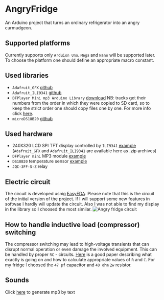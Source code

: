 # AngryFridge

An Arduino project that turns an ordinary refrigerator into an angry curmudgeon.

## Supported platforms
Currently supports only `Arduion Uno`. `Mega` and `Nano` will be supported later. To choose the platform one should define an appropriate macro constant.

## Used libraries
- `Adafruit_GFX` [github](https://github.com/adafruit/Adafruit-GFX-Library)
- `Adafruit_ILI9341` [github](https://github.com/adafruit/Adafruit_ILI9341)
- `DFPlayer Mini mp3 Arduino Library` [download](https://iarduino.ru/file/140.html) NB: tracks get their numbers from the order in which they were copied to SD card, so to keep the strict order one should copy files one by one. For more info click [here](https://compacttool.ru/miniatyurniy-stereo-audio-mp3-pleer-dfplayer-mini-dfrobot).
- `microDS18B20` [github](https://github.com/GyverLibs/microDS18B20)

## Used hardware
- 240X320 LCD SPI TFT display controlled by `ILI9341` [example](https://www.youtube.com/watch?v=pfP4Pv3y85Y) (`Adafruit_GFX` and `Adafruit_ILI9341` are available here as .zip archives)
- `DFPlayer mini` MP3 module [example](https://lesson.iarduino.ru/page/urok-17-podklyuchenie-mini-mp3-pleera-k-arduino/)
- `DS18B20` temperature sensor [example](https://kit.alexgyver.ru/tutorials/ds18b20/)
- `JQC-3FF-S-Z` relay

## Electric circuit
The circuit is developed usnig [EasyEDA](https://easyeda.com/). Please note that this is the circuit of the initial version of the project. If I will support some new features in softwae I hardly will update the circuit. Also I was not able to find my display in the library so I choosed the most similar.
![Angry fridge circuit](https://github.com/msmirnov91/AngryFridge/tree/main/docs/circuit.png?raw=true)

## How to handle inductive load (compressor) switching
The compressor switching may lead to high-voltage transients that can disrupt normal operation or even damage the involved equipment. This can be handled by proper `RC` - circuits. [Here](https://www.mzta.ru/images/304/iskrogasyashchiyetsepi.pdf) is a good paper describing what exactly is going on and how to calculate appropriate values of `R` and `C`. For my fridge I choosed the `47 pf` capacitor and `40 ohm` `2w` resistor.

## Sounds
Click [here](https://voxworker.com/ru) to generate mp3 by text

